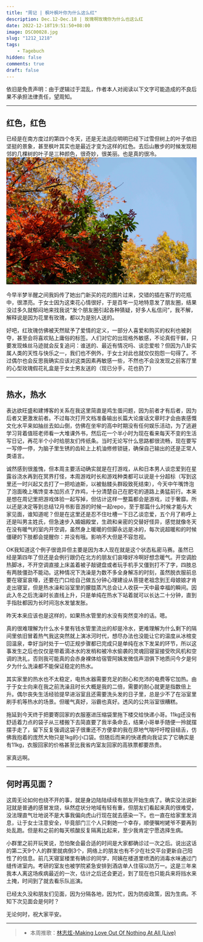 ```yaml
---
title: "周记 | 枫叶枫叶你为什么这么红"
description: Dec.12-Dec.18 | 玫瑰啊玫瑰你为什么也这么红
date: 2022-12-18T19:51:50+08:00
image: DSC00028.jpg
slug: "1212_1218" 
tags:
    - Tagebuch
hidden: false
comments: true
draft: false
---
```

依旧是免责声明：由于逻辑过于混乱，作者本人对阅读以下文字可能造成的不良后果不承担法律责任，望周知。<br>

---
## 红色，红色
已经是在南方度过的第四个冬天，还是无法适应明明已经下过雪但树上的叶子依旧坚挺的景象，甚至枫叶其实也是最近才变为这样的红色。去后山散步的时候发现相邻的几棵树的叶子是三种颜色，很奇妙，很美丽。也是真的很冷。
![三色叶子](DSC00026.jpg)
<style>
  img[alt="三色叶子"]{
    width:600px;
  }
</style>

今早半梦半醒之间我妈传了她出门新买的花的图片过来，交错的插在客厅的花瓶中，很漂亮。于女士因为这束花心情很好，于是百年一见地特意发了朋友圈，结果没过多久就郁闷地来找我说“发个朋友圈引起各种猜疑，好多人私信问”，我不解，解释说是因为花里有玫瑰，都以为是别人送的。

好吧，红玫瑰仿佛被天然赋予了爱情的定义，一部分人喜爱和购买的权利也被剥夺，甚至会将喜欢贴上庸俗的标签。人们对它的出现格外敏感，不论真假干鲜，只要发现蛛丝马迹就会反复追问：谁送的、最近有情况吗、谈恋爱啦？但因为八卦实属人类的天性与快乐之一，我们也不例外，于女士对此也就仅仅抱怨一句得了。不过偶尔也会反思我确实应该对这类因素再敏感一些，不然也不会没发现之前客厅里的心型玫瑰假花礼盒是于女士男友送的（现已分手，花也扔了）

---
## 热水，热水
表达欲旺盛和建博客的关系在我这里简直是鸡生蛋问题，因为前者才有后者，因为后者又更激发前者。不过每次打开文档准备输出长篇大论废话文章时才会由衷感慨文化水平来如抽丝去如山倒，仿佛在坐牢的高中时期没有任何娱乐活动，为了逃避学习背着值班老师看一大堆课外书，然后花一个半小时为现在看来每天不变的生活写日记，再花半个小时给朋友们传纸条。当时无论写什么思路都很流畅，现在要写一写停一停，为脑子里生锈的齿轮上上机油修修锁链，确保自己输出的还是正常人类语言。

诚然感到很羞愧，但本周主要活动确实就是在打游戏，从和日本男人谈恋爱到在星露谷浇水再到在冥界打怪，本周游戏时长和游戏种类都可以说是十分超标（写到这里还一时兴起又去打了一把哈迪斯，以被骷髅头群殴致死结束），今天中午嘴馋泡了泡面晚上嘴馋变本加厉点了炸鸡，十分清楚自己在肥宅的道路上勇猛前行。本来是想在周记里把游戏体验一起写掉，但估计这样一整篇都会是游戏，过于奢靡。所以还是决定等到总结12月书影音游的时候一起repo，至于那篇什么时候才能与大家见面，谁知道呢？但是在这里还是忍不住吐槽一下日乙谈恋爱，五个月了称呼上还是叫男主姓氏，但急速步入婚姻殿堂，生疏和亲密的交替好怪异，感觉就像冬天在没有暖气的室内开空调，虽然身上暖暖的但脚永远是冰的，每次说超暖和的时候僵硬的下肢都会提醒你：并没有哦。影响不大但是不容忽视。

OK我知道这个例子很诡异但主要是因为本人现在就是这个状态私密马赛。虽然已经是第四年了但还是会例行跟仍在北方的朋友们哀嚎好冷啊好想念暖气。开空调脸热脚冰，不开空调直接上床盖着被子敲键盘或者玩手机手又僵到打不了字，四肢总有两肢僵劲不能动。这种情况下洗澡是为数不多全身解冻的时刻，虽然脱衣服前总要在寝室哀嚎，还要在门口给自己做五分钟心理建设从菩提老祖念到王母娘娘才肯走出寝室，但是热水澡和浴室里的朦胧蒸汽总会让人收获一天中最幸福的瞬间。因此入冬之后洗澡时长直线上升，只是单纯在热水下站着就可以长达二十分钟，直到手指肚都因为长时间泡水发皱发胀。

昨天本来应该也是这样的，如果热水管里的水没有突然变冷的话。嗯。

真的很难理解为什么水卡里有钱水管里流出的却是冷水，更难理解为什么剩下的隔间里依旧冒着热气我这突然就上演冰河时代，想尽办法也没能让它的温度从冰棺变回温泉，幸好当时处于一切正规步骤都已完成只是单纯在水下发呆的环节，所以这事发生之后也仅仅是带着滴冰水的发梢和被冷水偷袭的灵魂回寝室接受吹风机和空调的洗礼，否则我可能真的会赤身裸体给宿管阿姨发微信声泪俱下地质问今夕是何夕为什么洗澡都不能保证稳定的热水。

其实家里的热水也不太稳定，电热水器需要充足的耐心和充沛的电费等它加热。由于于女士向来在我之前洗澡且时长大概是我的二倍，需要的耐心就更是指数倍上升。偶尔丧失生活经验提早进浴室且还需要洗头发的日子里，总是少不了在浴室里刷手机等热水的场景。但暖气真好，浴霸也真好。透风的公共浴室很糟糕。

拖延到今天终于把要寄回家的衣服塞进压缩袋里拖下楼交给快递小哥。11kg还没有舒适着力点的袋子从三楼搬下去简直要了我半条命去，结果小哥单手随便一拎就摆摆手走了，留下反复强调这袋子很重还不方便拿的我在原地气喘吁吁瞠目结舌，仿佛我抱着的庞然大物只是1kg的小口袋。但随后而来的快递费向我证实了它确实是有11kg，衣服回家的价格甚至比我省内室友回家的高铁票都要昂贵。

家真远啊。

---

## 何时再见面？
这周无论如何也绕不开的事，就是身边陆陆续续有朋友开始生病了。确实没法说新冠就是普通的感冒发烧，纵然症状分地域有轻有重，但朋友们看起来真的很难受，没法理直气壮地说不是大事我偏向虎山行现在就去感染一下。也一直在给家里发消息，让于女士注意安全，毕竟部门三个人只剩她一个幸存，顺便嘱咐姥爷不要再到处乱跑。但是和之前的每天核酸反复隔离比起来，至少我肯定宁愿选择生病。

小群里之前开玩笑说，恐怕聚会最合适的时间是大家都确诊过一次之后。说出这话的第二天9个人的群里就病倒3个，网络上的朋友也有不少在社交平台更新自己阳性了的信息。前几天寝室楼里有确诊的同学，阿姨在楼道里喷洒的消毒水味通过门缝传进室内。考研的室友也被学院紧急安排到酒店单人住宿以防万一。这是三年来我本人离这场疾病最近的一次，估计之后还会更近，到了现在也只能兵来将挡水来土掩，时间到了就去看乐队巡演。

已经太久没和朋友们见面，因为分隔各地，因为忙，因为防疫政策，因为生病。不知下次见面会是何时？

无论何时，祝大家平安。

---

> - 本周推歌：[林志炫-Making Love Out Of Nothing At All (Live)](http://music.163.com/song/25984152?userid=1369261027)

